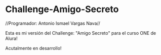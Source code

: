 # Challenge-Amigo-Secreto
//Programador: Antonio Ismael Vargas Nava//

Esta es mi versión del Challenge: "Amigo Secreto" para el curso ONE de Alura! 

Acutalmente en desarrollo!